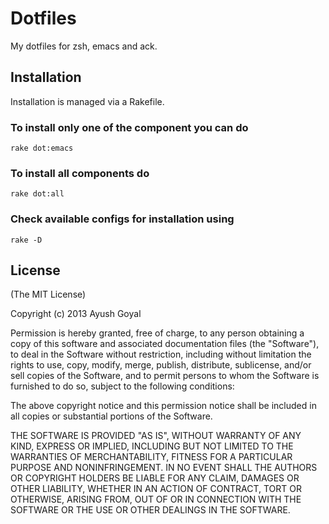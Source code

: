 Dotfiles
==============================

My dotfiles for zsh, emacs and ack.

Installation
------------
Installation is managed via a Rakefile.
         
### To install only one of the component you can do

    rake dot:emacs

### To install all components do

    rake dot:all

### Check available configs for installation using

    rake -D
 
License
-------

(The MIT License)

Copyright (c) 2013 Ayush Goyal

Permission is hereby granted, free of charge, to any person obtaining a copy of
this software and associated documentation files (the "Software"), to deal in
the Software without restriction, including without limitation the rights to
use, copy, modify, merge, publish, distribute, sublicense, and/or sell copies
of the Software, and to permit persons to whom the Software is furnished to do
so, subject to the following conditions:

The above copyright notice and this permission notice shall be included in all
copies or substantial portions of the Software.

THE SOFTWARE IS PROVIDED "AS IS", WITHOUT WARRANTY OF ANY KIND, EXPRESS OR
IMPLIED, INCLUDING BUT NOT LIMITED TO THE WARRANTIES OF MERCHANTABILITY,
FITNESS FOR A PARTICULAR PURPOSE AND NONINFRINGEMENT. IN NO EVENT SHALL THE
AUTHORS OR COPYRIGHT HOLDERS BE LIABLE FOR ANY CLAIM, DAMAGES OR OTHER
LIABILITY, WHETHER IN AN ACTION OF CONTRACT, TORT OR OTHERWISE, ARISING FROM,
OUT OF OR IN CONNECTION WITH THE SOFTWARE OR THE USE OR OTHER DEALINGS IN THE
SOFTWARE.
